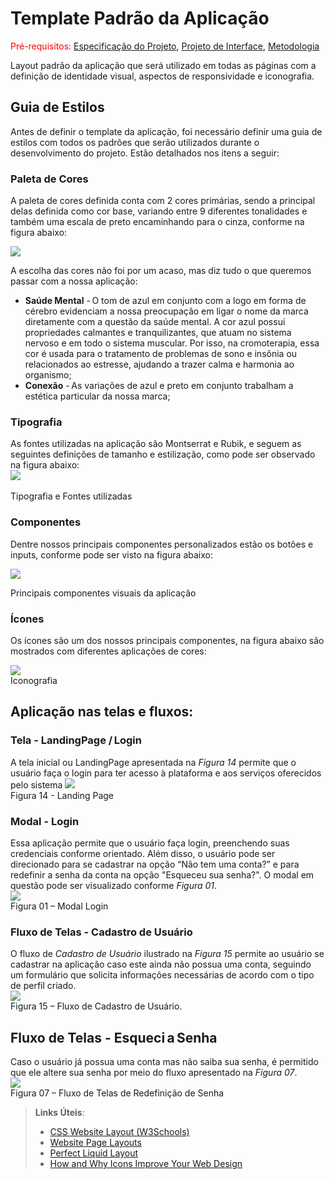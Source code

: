 # Template Padrão da Aplicação

<span style="color:red">Pré-requisitos: <a href="2-Especificação do Projeto.md"> Especificação do Projeto</a></span>, <a href="3-Projeto de Interface.md"> Projeto de Interface</a>, <a href="4-Metodologia.md"> Metodologia</a>

Layout padrão da aplicação que será utilizado em todas as páginas com a definição de identidade visual, aspectos de responsividade e iconografia.


## Guia de Estilos
Antes de definir o template da aplicação, foi necessário definir uma guia de estilos com todos os padrões que serão utilizados durante o desenvolvimento do projeto. Estão detalhados nos itens a seguir:

### Paleta de Cores
A paleta de cores definida conta com 2 cores primárias, sendo a principal delas definida como cor base, variando entre 9 diferentes tonalidades e também uma escala de preto encaminhando para o cinza, conforme na figura abaixo:

![](https://github.com/ICEI-PUC-Minas-PMV-ADS/pmv-ads-2022-1-e2-proj-int-t6-atencao_psicossocial/blob/main/docs/img/011-paleta%20de%20cores.png)

A escolha das cores não foi por um acaso, mas diz tudo o que queremos passar com a nossa aplicação:
- **Saúde Mental** - O tom de azul em conjunto com a logo em forma de cérebro evidenciam a nossa preocupação em ligar o nome da marca diretamente com a questão da saúde mental. A cor azul possui propriedades calmantes e tranquilizantes, que atuam no sistema nervoso e em todo o sistema muscular. Por isso, na cromoterapia, essa cor é usada para o tratamento de problemas de sono e insônia ou relacionados ao estresse, ajudando a trazer calma e harmonia ao organismo;
- **Conexão** - As variações de azul e preto em conjunto trabalham a estética particular da nossa marca;

### Tipografia
As fontes utilizadas na aplicação são Montserrat e Rubik, e seguem as seguintes definições de tamanho e estilização, como pode ser observado na figura abaixo:
<br>
![](https://github.com/ICEI-PUC-Minas-PMV-ADS/pmv-ads-2022-1-e2-proj-int-t6-atencao_psicossocial/blob/main/docs/img/10-tipografia.png)<br>
<br>
Tipografia e Fontes utilizadas<br>


### Componentes
Dentre nossos principais componentes personalizados estão os botões e inputs, conforme pode ser visto na figura abaixo:

![](https://github.com/ICEI-PUC-Minas-PMV-ADS/pmv-ads-2022-1-e2-proj-int-t6-atencao_psicossocial/blob/main/docs/img/13-botos.png)
<br>

Principais componentes visuais da aplicação<br>


### Ícones
Os ícones são um dos nossos principais componentes, na figura abaixo são mostrados com diferentes aplicações de cores:

![](https://github.com/ICEI-PUC-Minas-PMV-ADS/pmv-ads-2022-1-e2-proj-int-t6-atencao_psicossocial/blob/main/docs/img/12-icons.png)
<br>
Iconografia<br>

## Aplicação nas telas e fluxos:

### Tela - LandingPage / Login 
A tela inicial ou LandingPage apresentada na *Figura 14* permite que o usuário faça o login para ter acesso à plataforma e aos serviços oferecidos pelo sistema
![](https://github.com/ICEI-PUC-Minas-PMV-ADS/pmv-ads-2022-1-e2-proj-int-t6-atencao_psicossocial/blob/main/docs/img/14-Login%20e%20home.png)
<br>
Figura 14 - Landing Page <br>


### Modal - Login 
Essa aplicação permite que o usuário faça login, preenchendo suas credenciais conforme orientado. Além disso, o usuário pode ser direcionado para se cadastrar na opção “Não tem uma conta?” e para redefinir a senha da conta na opção "Esqueceu sua senha?". O modal em questão pode ser visualizado conforme *Figura 01*.
<br>
![](https://github.com/ICEI-PUC-Minas-PMV-ADS/pmv-ads-2022-1-e2-proj-int-t6-atencao_psicossocial/blob/main/docs/img/01-login.png) <br>
Figura 01 – Modal Login

### Fluxo de Telas - Cadastro de Usuário 
O fluxo de *Cadastro de Usuário* ilustrado na *Figura 15* permite ao usuário se cadastrar na aplicação caso este ainda não possua uma conta, seguindo um formulário que solicita informações necessárias de acordo com o tipo de perfil criado.
<br>
![](https://github.com/ICEI-PUC-Minas-PMV-ADS/pmv-ads-2022-1-e2-proj-int-t6-atencao_psicossocial/blob/main/docs/img/15-fluxo%20de%20cadastro.png) <br>
Figura 15 – Fluxo de Cadastro de Usuário. 

## Fluxo de Telas - Esqueci a Senha  
Caso o usuário já possua uma conta mas não saiba sua senha, é permitido que ele altere sua senha por meio do fluxo apresentado na *Figura 07*. 
<br>
![](https://github.com/ICEI-PUC-Minas-PMV-ADS/pmv-ads-2022-1-e2-proj-int-t6-atencao_psicossocial/blob/main/docs/img/07-Redefini%C3%A7%C3%A3o%20de%20senha.png) <br>
Figura 07 – Fluxo de Telas de Redefinição de Senha 



> **Links Úteis**:
>
> - [CSS Website Layout (W3Schools)](https://www.w3schools.com/css/css_website_layout.asp)
> - [Website Page Layouts](http://www.cellbiol.com/bioinformatics_web_development/chapter-3-your-first-web-page-learning-html-and-css/website-page-layouts/)
> - [Perfect Liquid Layout](https://matthewjamestaylor.com/perfect-liquid-layouts)
> - [How and Why Icons Improve Your Web Design](https://usabilla.com/blog/how-and-why-icons-improve-you-web-design/)
